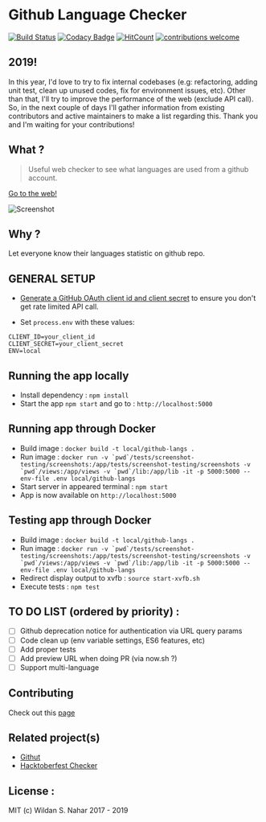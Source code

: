 # Github Language Checker

[![Build Status](https://travis-ci.org/wildan3105/github-langs.svg?branch=master)](https://travis-ci.org/wildan3105/github-langs)
[![Codacy Badge](https://api.codacy.com/project/badge/Grade/d8bb38610b33412b993cdd4068bc0713)](https://www.codacy.com/app/wildan3105/github-langs?utm_source=github.com&amp;utm_medium=referral&amp;utm_content=wildan3105/github-langs&amp;utm_campaign=Badge_Grade)
[![HitCount](http://hits.dwyl.com/wildan3105/github-langs.svg)](http://hits.dwyl.com/wildan3105/github-langs)   [![contributions welcome](https://img.shields.io/badge/contributions-welcome-brightgreen.svg?style=flat)](https://github.com/wildan3105/github-langs/issues)

## 2019!

In this year, I'd love to try to fix internal codebases (e.g: refactoring, adding unit test, clean up unused codes, fix for environment issues, etc). Other than that, I'll try to improve the performance of the web (exclude API call). So, in the next couple of days I'll gather information from existing contributors and active maintainers to make a list regarding this. Thank you and I'm waiting for your contributions!

## What ?

> Useful web checker to see what languages are used from a github account.

[Go to the web!](https://github-langs.herokuapp.com)

![Screenshot](screenshot5.png)

## Why ?

Let everyone know their languages statistic on github repo.

## GENERAL SETUP

* [Generate a GitHub OAuth client id and client secret](https://github.com/settings/applications/new) to ensure you don't get rate limited API call.

* Set `process.env` with these values:
```
CLIENT_ID=your_client_id
CLIENT_SECRET=your_client_secret
ENV=local
```

## Running the app locally

* Install dependency : `npm install`
* Start the app `npm start` and go to : `http://localhost:5000`

## Running app through Docker

* Build image : `docker build -t local/github-langs .`
* Run image : ```docker run -v `pwd`/tests/screenshot-testing/screenshots:/app/tests/screenshot-testing/screenshots -v `pwd`/views:/app/views -v `pwd`/lib:/app/lib -it -p 5000:5000 --env-file .env local/github-langs```
* Start server in appeared terminal : `npm start`
* App is now available on `http://localhost:5000`

## Testing app through Docker

* Build image : `docker build -t local/github-langs .`
* Run image : ```docker run -v `pwd`/tests/screenshot-testing/screenshots:/app/tests/screenshot-testing/screenshots -v `pwd`/views:/app/views -v `pwd`/lib:/app/lib -it -p 5000:5000 --env-file .env local/github-langs```
* Redirect display output to xvfb : `source start-xvfb.sh`
* Execute tests : `npm test`

## TO DO LIST (ordered by priority) :
- [ ] Github deprecation notice for authentication via URL query params
- [ ] Code clean up (env variable settings, ES6 features, etc)
- [ ] Add proper tests
- [ ] Add preview URL when doing PR (via now.sh ?)
- [ ] Support multi-language

## Contributing

Check out this [page](CONTRIBUTING.md)
## Related project(s)
- [Githut](https://github.com/madnight/githut)
- [Hacktoberfest Checker](https://github.com/jenkoian/hacktoberfest-checker)

## License :

MIT (c) Wildan S. Nahar 2017 - 2019
